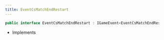 ```yaml
---
title: EventCsMatchEndRestart
---
```


```csharp
public interface EventCsMatchEndRestart : IGameEvent<EventCsMatchEndRestart>
```

- Implements

